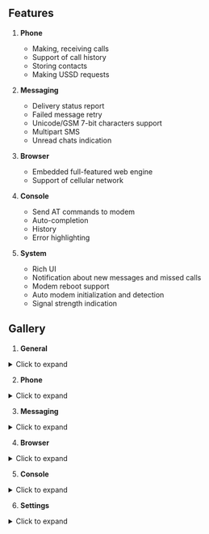 ## Features

1. **Phone**
    - Making, receiving calls
    - Support of call history
    - Storing contacts
    - Making USSD requests

2. **Messaging**
    - Delivery status report
    - Failed message retry
    - Unicode/GSM 7-bit characters support
    - Multipart SMS
    - Unread chats indication

3. **Browser**
    - Embedded full-featured web engine
    - Support of cellular network

4. **Console**
    - Send AT commands to modem
    - Auto-completion
    - History
    - Error highlighting
   
5. **System**
    - Rich UI
    - Notification about new messages and missed calls
    - Modem reboot support
    - Auto modem initialization and detection
    - Signal strength indication

## Gallery

1. **General**

<details>
  <summary>Click to expand</summary>
  
  <img src="gallery/Screenshot%20from%202024-10-09%2000-38-48.png" width="300" />

</details>

2. **Phone**

<details>
  <summary>Click to expand</summary>
  
  <img src="gallery/Screenshot%20from%202024-10-09%2000-41-53.png" width="300" />
  <img src="gallery/Screenshot%20from%202024-10-09%2000-42-02.png" width="300" />
  <img src="gallery/Screenshot%20from%202024-10-09%2000-42-16.png" width="300" />
  <img src="gallery/Screenshot%20from%202024-10-09%2001-22-39.png" width="300" />

</details>

3. **Messaging**

<details>
  <summary>Click to expand</summary>
  
  <img src="gallery/Screenshot%20from%202024-10-09%2000-39-30.png" width="300" />
  <img src="gallery/Screenshot%20from%202024-10-09%2000-41-34.png" width="300" />
  <img src="gallery/Screenshot%20from%202024-10-09%2000-42-37.png" width="300" />

</details>

4. **Browser**

<details>
  <summary>Click to expand</summary>

  <img src="gallery/Screenshot%20from%202024-10-09%2000-44-38.png" width="300" />

</details>

5. **Console**

<details>
  <summary>Click to expand</summary>

  <img src="gallery/Screenshot%20from%202024-10-09%2000-45-51.png" width="300" />

</details>

6. **Settings**
<details>
  <summary>Click to expand</summary>

  <img src="gallery/Screenshot%20from%202024-10-09%2000-46-28.png" width="300" />
  <img src="gallery/Screenshot%20from%202024-10-09%2000-46-39.png" width="300" />
  <img src="gallery/Screenshot%20from%202024-10-09%2000-46-46.png" width="300" />

</details>
